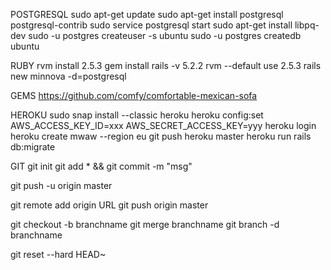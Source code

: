 
POSTGRESQL
sudo apt-get update
sudo apt-get install postgresql postgresql-contrib
sudo service postgresql start
sudo apt-get install libpq-dev
sudo -u postgres createuser -s ubuntu
sudo -u postgres createdb ubuntu

RUBY
rvm install 2.5.3
gem install rails -v 5.2.2
rvm --default use 2.5.3
rails new minnova -d=postgresql


GEMS
https://github.com/comfy/comfortable-mexican-sofa

HEROKU
sudo snap install --classic heroku
heroku config:set AWS_ACCESS_KEY_ID=xxx AWS_SECRET_ACCESS_KEY=yyy
heroku login
heroku create mwaw --region eu
git push heroku master
heroku run rails db:migrate

GIT
git init
git add * && git commit -m "msg"

git push -u origin master

git remote add origin URL
git push origin master

git checkout -b branchname
git merge branchname
git branch -d branchname

git reset --hard HEAD~